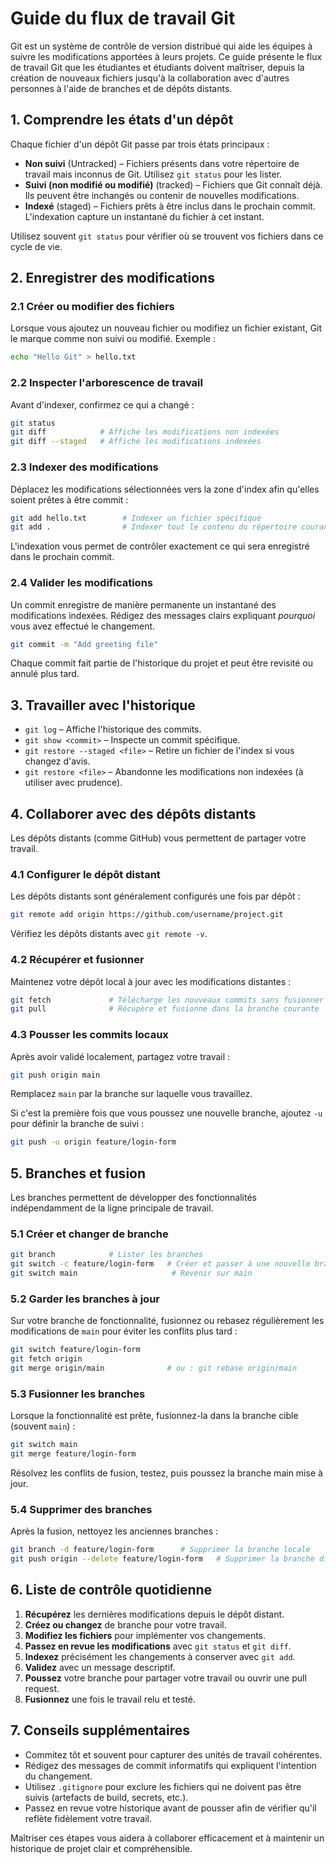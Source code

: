 # Guide du flux de travail Git

Git est un système de contrôle de version distribué qui aide les équipes à suivre les modifications apportées à leurs projets. Ce guide présente le flux de travail Git que les étudiantes et étudiants doivent maîtriser, depuis la création de nouveaux fichiers jusqu'à la collaboration avec d'autres personnes à l'aide de branches et de dépôts distants.

## 1. Comprendre les états d'un dépôt

Chaque fichier d'un dépôt Git passe par trois états principaux :

- **Non suivi** (Untracked) – Fichiers présents dans votre répertoire de travail mais inconnus de Git. Utilisez `git status` pour les lister.
- **Suivi (non modifié ou modifié)** (tracked) – Fichiers que Git connaît déjà. Ils peuvent être inchangés ou contenir de nouvelles modifications.
- **Indexé** (staged) – Fichiers prêts à être inclus dans le prochain commit. L'indexation capture un instantané du fichier à cet instant.

Utilisez souvent `git status` pour vérifier où se trouvent vos fichiers dans ce cycle de vie.

## 2. Enregistrer des modifications

### 2.1 Créer ou modifier des fichiers
Lorsque vous ajoutez un nouveau fichier ou modifiez un fichier existant, Git le marque comme non suivi ou modifié. Exemple :
```bash
echo "Hello Git" > hello.txt
```

### 2.2 Inspecter l'arborescence de travail
Avant d'indexer, confirmez ce qui a changé :
```bash
git status
git diff            # Affiche les modifications non indexées
git diff --staged   # Affiche les modifications indexées
```

### 2.3 Indexer des modifications
Déplacez les modifications sélectionnées vers la zone d'index afin qu'elles soient prêtes à être commit :
```bash
git add hello.txt        # Indexer un fichier spécifique
git add .                # Indexer tout le contenu du répertoire courant
```
L'indexation vous permet de contrôler exactement ce qui sera enregistré dans le prochain commit.

### 2.4 Valider les modifications
Un commit enregistre de manière permanente un instantané des modifications indexées. Rédigez des messages clairs expliquant *pourquoi* vous avez effectué le changement.
```bash
git commit -m "Add greeting file"
```
Chaque commit fait partie de l'historique du projet et peut être revisité ou annulé plus tard.

## 3. Travailler avec l'historique

- `git log` – Affiche l'historique des commits.
- `git show <commit>` – Inspecte un commit spécifique.
- `git restore --staged <file>` – Retire un fichier de l'index si vous changez d'avis.
- `git restore <file>` – Abandonne les modifications non indexées (à utiliser avec prudence).

## 4. Collaborer avec des dépôts distants

Les dépôts distants (comme GitHub) vous permettent de partager votre travail.

### 4.1 Configurer le dépôt distant
Les dépôts distants sont généralement configurés une fois par dépôt :
```bash
git remote add origin https://github.com/username/project.git
```
Vérifiez les dépôts distants avec `git remote -v`.

### 4.2 Récupérer et fusionner
Maintenez votre dépôt local à jour avec les modifications distantes :
```bash
git fetch             # Télécharge les nouveaux commits sans fusionner
git pull              # Récupère et fusionne dans la branche courante
```

### 4.3 Pousser les commits locaux
Après avoir validé localement, partagez votre travail :
```bash
git push origin main
```
Remplacez `main` par la branche sur laquelle vous travaillez.

Si c'est la première fois que vous poussez une nouvelle branche, ajoutez `-u` pour définir la branche de suivi :
```bash
git push -u origin feature/login-form
```

## 5. Branches et fusion

Les branches permettent de développer des fonctionnalités indépendamment de la ligne principale de travail.

### 5.1 Créer et changer de branche
```bash
git branch            # Lister les branches
git switch -c feature/login-form   # Créer et passer à une nouvelle branche
git switch main                     # Revenir sur main
```

### 5.2 Garder les branches à jour
Sur votre branche de fonctionnalité, fusionnez ou rebasez régulièrement les modifications de `main` pour éviter les conflits plus tard :
```bash
git switch feature/login-form
git fetch origin
git merge origin/main              # ou : git rebase origin/main
```

### 5.3 Fusionner les branches
Lorsque la fonctionnalité est prête, fusionnez-la dans la branche cible (souvent `main`) :
```bash
git switch main
git merge feature/login-form
```
Résolvez les conflits de fusion, testez, puis poussez la branche main mise à jour.

### 5.4 Supprimer des branches
Après la fusion, nettoyez les anciennes branches :
```bash
git branch -d feature/login-form      # Supprimer la branche locale
git push origin --delete feature/login-form   # Supprimer la branche distante
```

## 6. Liste de contrôle quotidienne

1. **Récupérez** les dernières modifications depuis le dépôt distant.
2. **Créez ou changez** de branche pour votre travail.
3. **Modifiez les fichiers** pour implémenter vos changements.
4. **Passez en revue les modifications** avec `git status` et `git diff`.
5. **Indexez** précisément les changements à conserver avec `git add`.
6. **Validez** avec un message descriptif.
7. **Poussez** votre branche pour partager votre travail ou ouvrir une pull request.
8. **Fusionnez** une fois le travail relu et testé.

## 7. Conseils supplémentaires

- Commitez tôt et souvent pour capturer des unités de travail cohérentes.
- Rédigez des messages de commit informatifs qui expliquent l'intention du changement.
- Utilisez `.gitignore` pour exclure les fichiers qui ne doivent pas être suivis (artefacts de build, secrets, etc.).
- Passez en revue votre historique avant de pousser afin de vérifier qu'il reflète fidèlement votre travail.

Maîtriser ces étapes vous aidera à collaborer efficacement et à maintenir un historique de projet clair et compréhensible.
